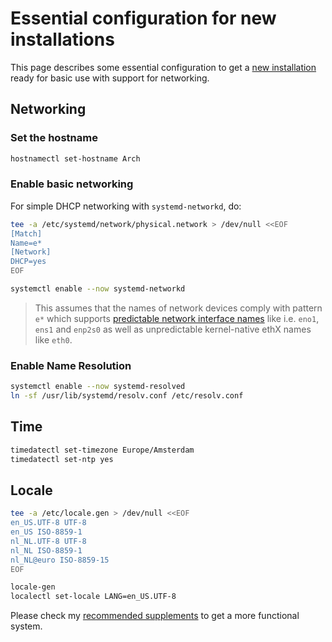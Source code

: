 # Essential configuration for new installations
This page describes some essential configuration to get a [new installation](../README.md) ready for basic use with support for networking.

## Networking
### Set the hostname
```bash
hostnamectl set-hostname Arch
```

### Enable basic networking
For simple DHCP networking with `systemd-networkd`, do:
```bash
tee -a /etc/systemd/network/physical.network > /dev/null <<EOF
[Match]
Name=e*
[Network]
DHCP=yes
EOF

systemctl enable --now systemd-networkd
```
> This assumes that the names of network devices comply with pattern `e*` which supports [predictable network interface names](https://www.freedesktop.org/wiki/Software/systemd/PredictableNetworkInterfaceNames/) like i.e. `eno1`, `ens1` and `enp2s0` as well as   unpredictable kernel-native ethX names like `eth0`.

### Enable Name Resolution
```bash
systemctl enable --now systemd-resolved
ln -sf /usr/lib/systemd/resolv.conf /etc/resolv.conf
```

## Time
```bash
timedatectl set-timezone Europe/Amsterdam
timedatectl set-ntp yes
```

## Locale
```bash
tee -a /etc/locale.gen > /dev/null <<EOF
en_US.UTF-8 UTF-8
en_US ISO-8859-1
nl_NL.UTF-8 UTF-8
nl_NL ISO-8859-1
nl_NL@euro ISO-8859-15
EOF

locale-gen
localectl set-locale LANG=en_US.UTF-8
```

Please check my [recommended supplements](recommended-installation.md) to get a more functional system.
